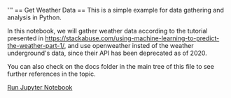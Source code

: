 '''
== Get Weather Data ==
This is a simple example for data gathering and analysis in Python. 

In this notebook, we will gather weather data according to the tutorial presented in https://stackabuse.com/using-machine-learning-to-predict-the-weather-part-1/, and use openweather insted of the weather underground's data, since their API has been deprecated as of 2020.

You can also check on the docs folder in the main tree of this file to see further references in the topic.

[Run Jupyter Notebook](https://mybinder.org/v2/gh/sinpantuflas/get-weather.git/master?filepath=Get-Weather-Data.ipynb)
